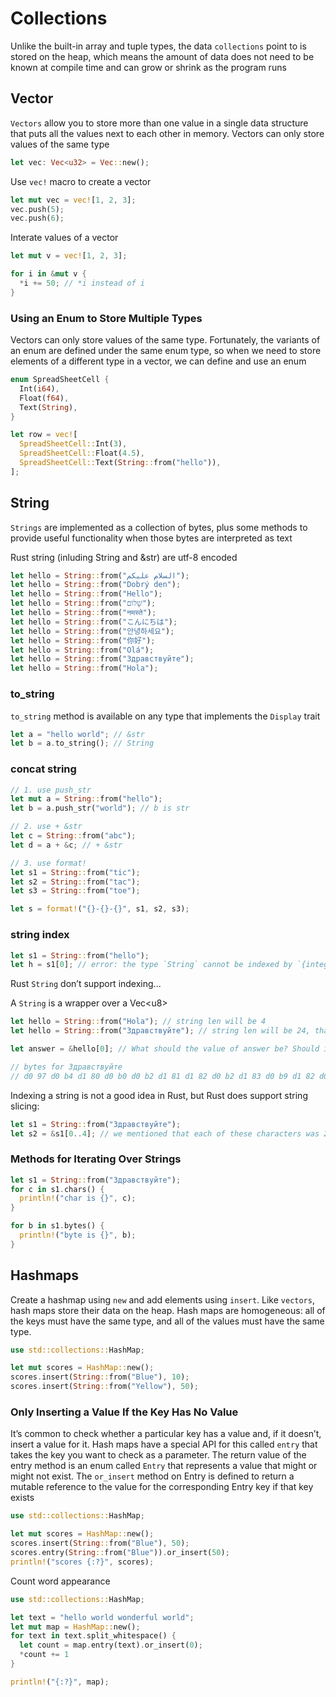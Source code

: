 # Collections

Unlike the built-in array and tuple types, the data `collections` point to is stored on the heap, which means the amount of data does not need to be known at compile time and can grow or shrink as the program runs

## Vector

`Vectors` allow you to store more than one value in a single data structure that puts all the values next to each other in memory. Vectors can only store values of the same type

```rust
let vec: Vec<u32> = Vec::new();
```

Use `vec!` macro to create a vector

```rust
let mut vec = vec![1, 2, 3];
vec.push(5);
vec.push(6);
```

Interate values of a vector

```rust
let mut v = vec![1, 2, 3];

for i in &mut v {
  *i += 50; // *i instead of i
}
```

### Using an Enum to Store Multiple Types

Vectors can only store values of the same type. Fortunately, the variants of an enum are defined under the same enum type, so when we need to store elements of a different type in a vector, we can define and use an enum

```rust
enum SpreadSheetCell {
  Int(i64),
  Float(f64),
  Text(String),
}

let row = vec![
  SpreadSheetCell::Int(3),
  SpreadSheetCell::Float(4.5),
  SpreadSheetCell::Text(String::from("hello")),
];
```

## String

`Strings` are implemented as a collection of bytes, plus some methods to provide useful functionality when those bytes are interpreted as text

Rust string (inluding String and &str) are utf-8 encoded

```rust
let hello = String::from("السلام عليكم");
let hello = String::from("Dobrý den");
let hello = String::from("Hello");
let hello = String::from("שָׁלוֹם");
let hello = String::from("नमस्ते");
let hello = String::from("こんにちは");
let hello = String::from("안녕하세요");
let hello = String::from("你好");
let hello = String::from("Olá");
let hello = String::from("Здравствуйте");
let hello = String::from("Hola");
```

### to_string

`to_string` method is available on any type that implements the `Display` trait

```rust
let a = "hello world"; // &str
let b = a.to_string(); // String
```

### concat string

```rust
// 1. use push_str
let mut a = String::from("hello");
let b = a.push_str("world"); // b is str

// 2. use + &str
let c = String::from("abc");
let d = a + &c; // + &str

// 3. use format!
let s1 = String::from("tic");
let s2 = String::from("tac");
let s3 = String::from("toe");

let s = format!("{}-{}-{}", s1, s2, s3);
```

### string index

```rust
let s1 = String::from("hello");
let h = s1[0]; // error: the type `String` cannot be indexed by `{integer}`
```

Rust `String` don’t support indexing...

A `String` is a wrapper over a Vec\<u8\>

```rust
let hello = String::from("Hola"); // string len will be 4
let hello = String::from("Здравствуйте"); // string len will be 24, that’s the number of bytes it takes to encode “Здравствуйте” in UTF-8, because each Unicode scalar value in that string takes 2 bytes of storage

let answer = &hello[0]; // What should the value of answer be? Should it be З, the first letter? When encoded in UTF-8, the first byte of З is 208 and the second is 151, so answer should in fact be 208, but 208 is not a valid character on its own. To avoid returning an unexpected value and causing bugs that might not be discovered immediately, Rust doesn’t support string indexing

// bytes for Здравствуйте
// d0 97 d0 b4 d1 80 d0 b0 d0 b2 d1 81 d1 82 d0 b2 d1 83 d0 b9 d1 82 d0 b5
```

Indexing a string is not a good idea in Rust, but Rust does support string slicing:

```rust
let s1 = String::from("Здравствуйте");
let s2 = &s1[0..4]; // we mentioned that each of these characters was 2 bytes, which means s will be Зд
```

### Methods for Iterating Over Strings

```rust
let s1 = String::from("Здравствуйте");
for c in s1.chars() {
  println!("char is {}", c);
}

for b in s1.bytes() {
  println!("byte is {}", b);
}
```

## Hashmaps

Create a hashmap using `new` and add elements using `insert`. Like `vectors`, hash maps store their data on the heap. Hash maps are homogeneous: all of the keys must have the same type, and all of the values must have the same type.

```rust
use std::collections::HashMap;

let mut scores = HashMap::new();
scores.insert(String::from("Blue"), 10);
scores.insert(String::from("Yellow"), 50);
```

### Only Inserting a Value If the Key Has No Value

It’s common to check whether a particular key has a value and, if it doesn’t, insert a value for it. Hash maps have a special API for this called `entry` that takes the key you want to check as a parameter. The return value of the entry method is an enum called `Entry` that represents a value that might or might not exist. The `or_insert` method on Entry is defined to return a mutable reference to the value for the corresponding Entry key if that key exists

```rust
use std::collections::HashMap;

let mut scores = HashMap::new();
scores.insert(String::from("Blue"), 50);
scores.entry(String::from("Blue")).or_insert(50);
println!("scores {:?}", scores);
```

Count word appearance

```rust
use std::collections::HashMap;

let text = "hello world wonderful world";
let mut map = HashMap::new();
for text in text.split_whitespace() {
  let count = map.entry(text).or_insert(0);
  *count += 1
}

println!("{:?}", map);
```
